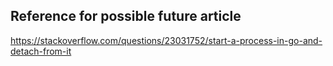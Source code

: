 ## Reference for possible future article
https://stackoverflow.com/questions/23031752/start-a-process-in-go-and-detach-from-it